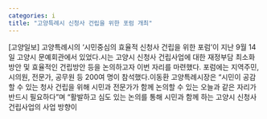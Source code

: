 ```yaml
---
categories: i
title: "고양특례시 신청사 건립을 위한 포럼 개최"
---
```

[고양일보] 고양특례시의 ‘시민중심의 효율적 신청사 건립을 위한 포럼’이 지난 9월 14일 고양시 문예회관에서 있었다.시는 고양시 신청사 건립사업에 대한 재정부담 최소화 방안 및 효율적인 건립방안 등을 논의하고자 이번 자리를 마련했다. 포럼에는 지역주민, 시의원, 전문가, 공무원 등 200여 명이 참석했다.이동환 고양특례시장은 “시민이 공감할 수 있는 청사 건립을 위해 시민과 전문가가 함께 논의할 수 있는 오늘과 같은 자리가 반드시 필요하다”며 “활발하고 심도 있는 논의를 통해 시민과 함께 하는 고양시 신청사 건립사업의 사업 방향이